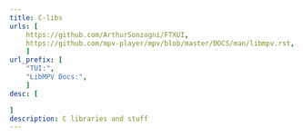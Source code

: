 ```yaml
---
title: C-libs
urls: [
    https://github.com/ArthurSonzogni/FTXUI,
    https://github.com/mpv-player/mpv/blob/master/DOCS/man/libmpv.rst,
    ]
url_prefix: [
    "TUI:", 
    "LibMPV Docs:", 
    ]
desc: [

]
description: C libraries and stuff
---
```

